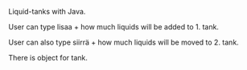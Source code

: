 Liquid-tanks with Java.

User can type lisaa + how much liquids will be added to 1. tank.

User can also type siirrä + how much liquids will be moved to 2. tank.

There is object for tank.
